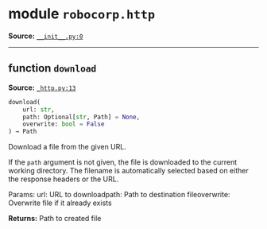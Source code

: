 <!-- markdownlint-disable -->

# module `robocorp.http`
**Source:** [`__init__.py:0`](https://github.com/robocorp/robo/tree/master/http/src/robocorp/http/__init__.py#L0)




---

## function `download`
**Source:** [`_http.py:13`](https://github.com/robocorp/robo/tree/master/http/src/robocorp/http/_http.py#L13)

```python
download(
    url: str,
    path: Optional[str, Path] = None,
    overwrite: bool = False
) → Path
```

Download a file from the given URL.

If the `path` argument is not given, the file is downloaded to the current working directory. The filename is automatically selected based on either the response headers or the URL.

Params: url: URL to downloadpath: Path to destination fileoverwrite: Overwrite file if it already exists



**Returns:**
 Path to created file



